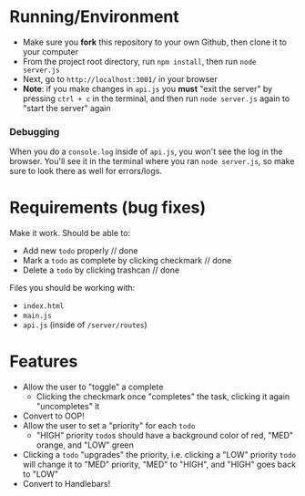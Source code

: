 # Running/Environment

- Make sure you **fork** this repository to your own Github, then clone it to your computer
- From the project root directory, run `npm install`, then run `node server.js`
- Next, go to `http://localhost:3001/` in your browser
- **Note**: if you make changes in `api.js` you **must** "exit the server" by pressing `ctrl + c` in the terminal, and then run `node server.js` again to "start the server" again

### Debugging
When you do a `console.log` inside of `api.js`, you won't see the log in the browser. You'll see it in the terminal where you ran `node server.js`, so make sure to look there as well for errors/logs.


# Requirements (bug fixes)

Make it work. Should be able to:    
- Add new `todo` properly // done
- Mark a `todo` as complete by clicking checkmark // done
- Delete a `todo` by clicking trashcan  // done

Files you should be working with:
- `index.html`
- `main.js`
- `api.js` (inside of `/server/routes`)

# Features
- Allow the user to "toggle" a complete
    - Clicking the checkmark once "completes" the task, clicking it again "uncompletes" it
- Convert to OOP!
- Allow the user to set a "priority" for each `todo`
    - "HIGH" priority `todo`s should have a background color of red, "MED" orange, and "LOW" green
- Clicking a `todo` "upgrades" the priority, i.e. clicking a "LOW" priority `todo` will change it to "MED" priority, "MED" to "HIGH", and "HIGH" goes back to "LOW"
- Convert to Handlebars!
